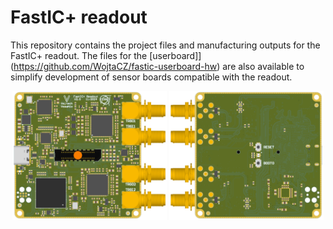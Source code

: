 # FastIC+ readout 
This repository contains the project files and manufacturing outputs for the FastIC+ readout. The files for the [userboard]](https://github.com/WojtaCZ/fastic-userboard-hw) are also available to simplify development of sensor boards compatible with the readout.

<div align="center">
  <img src="outputs/images/3d-top.png" width="49%" />
  <img src="outputs/images/3d-bottom.png" width="49%" /> 
</div>

